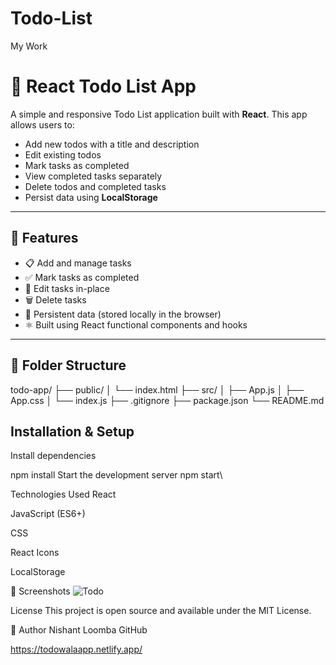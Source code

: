 # Todo-List
My Work


# 📝 React Todo List App

A simple and responsive Todo List application built with **React**. This app allows users to:

- Add new todos with a title and description
- Edit existing todos
- Mark tasks as completed
- View completed tasks separately
- Delete todos and completed tasks
- Persist data using **LocalStorage**

---

## 🚀 Features

- 📋 Add and manage tasks
- ✅ Mark tasks as completed
- 📝 Edit tasks in-place
- 🗑️ Delete tasks
- 💾 Persistent data (stored locally in the browser)
- ⚛️ Built using React functional components and hooks

---

## 📂 Folder Structure

todo-app/
├── public/
│ └── index.html
├── src/
│ ├── App.js
│ ├── App.css
│ └── index.js
├── .gitignore
├── package.json
└── README.md


##  Installation & Setup

Install dependencies

npm install
Start the development server
npm start\



Technologies Used
React

JavaScript (ES6+)

CSS

React Icons

LocalStorage

📸 Screenshots
![Todo](https://github.com/user-attachments/assets/9e6e1bf5-bd06-43fc-a390-b2c9bcb3c35a)


 License
This project is open source and available under the MIT License.

🙌 Author
Nishant Loomba
GitHub

https://todowalaapp.netlify.app/

